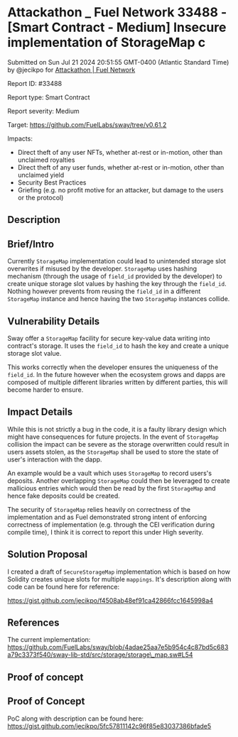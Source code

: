 # Attackathon \_ Fuel Network 33488 - \[Smart Contract - Medium] Insecure implementation of StorageMap c

Submitted on Sun Jul 21 2024 20:51:55 GMT-0400 (Atlantic Standard Time) by @jecikpo for [Attackathon | Fuel Network](https://immunefi.com/bounty/fuel-network-attackathon/)

Report ID: #33488

Report type: Smart Contract

Report severity: Medium

Target: https://github.com/FuelLabs/sway/tree/v0.61.2

Impacts:

* Direct theft of any user NFTs, whether at-rest or in-motion, other than unclaimed royalties
* Direct theft of any user funds, whether at-rest or in-motion, other than unclaimed yield
* Security Best Practices
* Griefing (e.g. no profit motive for an attacker, but damage to the users or the protocol)

## Description

## Brief/Intro

Currently `StorageMap` implementation could lead to unintended storage slot overwrites if misused by the developer. `StorageMap` uses hashing mechanism (through the usage of `field_id` provided by the developer) to create unique storage slot values by hashing the key through the `field_id`. Nothing however prevents from reusing the `field_id` in a different `StorageMap` instance and hence having the two `StorageMap` instances collide.

## Vulnerability Details

Sway offer a `StorageMap` facility for secure key-value data writing into contract's storage. It uses the `field_id` to hash the key and create a unique storage slot value.

This works correctly when the developer ensures the uniqueness of the `field_id`. In the future however when the ecosystem grows and dapps are composed of multiple different libraries written by different parties, this will become harder to ensure.

## Impact Details

While this is not strictly a bug in the code, it is a faulty library design which might have consequences for future projects. In the event of `StorageMap` collision the impact can be severe as the storage overwritten could result in users assets stolen, as the `StorageMap` shall be used to store the state of user's interaction with the dapp.

An example would be a vault which uses `StorageMap` to record users's deposits. Another overlapping `StorageMap` could then be leveraged to create mallicious entries which would then be read by the first `StorageMap` and hence fake deposits could be created.

The security of `StorageMap` relies heavily on correctness of the implementation and as Fuel demonstrated strong intent of enforcing correctness of implementation (e.g. through the CEI verification during compile time), I think it is correct to report this under High severity.

## Solution Proposal

I created a draft of `SecureStorageMap` implementation which is based on how Solidity creates unique slots for multiple `mappings`. It's description along with code can be found here for reference:

https://gist.github.com/jecikpo/f4508ab48ef91ca42866fcc1645998a4

## References

The current implementation: https://github.com/FuelLabs/sway/blob/4adae25aa7e5b954c4c87bd5c683a79c3373f540/sway-lib-std/src/storage/storage\_map.sw#L54

## Proof of concept

## Proof of Concept

PoC along with description can be found here: https://gist.github.com/jecikpo/5fc57811142c96f85e83037386bfade5

